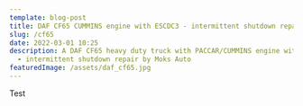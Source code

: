 ```yaml
---
template: blog-post
title: DAF CF65 CUMMINS engine with ESCDC3 - intermittent shutdown repair
slug: /cf65
date: 2022-03-01 10:25
description: A DAF CF65 heavy duty truck with PACCAR/CUMMINS engine with ESCDC3
  - intermittent shutdown repair by Moks Auto
featuredImage: /assets/daf_cf65.jpg
---
```

Test